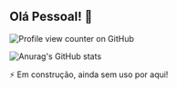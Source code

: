 ## Olá Pessoal! 👋

![Profile view counter on GitHub](https://komarev.com/ghpvc/?username=rodrigo-rps&label=VISUALIZAÇÕES+DO+PERFIL&style=for-the-badge)

![Anurag's GitHub stats](https://github-readme-stats.vercel.app/api?username=rodrigo-rps&show_icons=true&show=reviews,discussions_started,discussions_answered,prs_merged,prs_merged_percentage)


⚡ Em construção, ainda sem uso por aqui!







<!--
**rodrigo-rps/rodrigo-rps** is a ✨ _special_ ✨ repository because its `README.md` (this file) appears on your GitHub profile.

Here are some ideas to get you started:

- 🔭 I’m currently working on ...
- 🌱 I’m currently learning ...
- 👯 I’m looking to collaborate on ...
- 🤔 I’m looking for help with ...
- 💬 Ask me about ...
- 📫 How to reach me: ...
- 😄 Pronouns: ...
-  Fun fact: ...
-->
